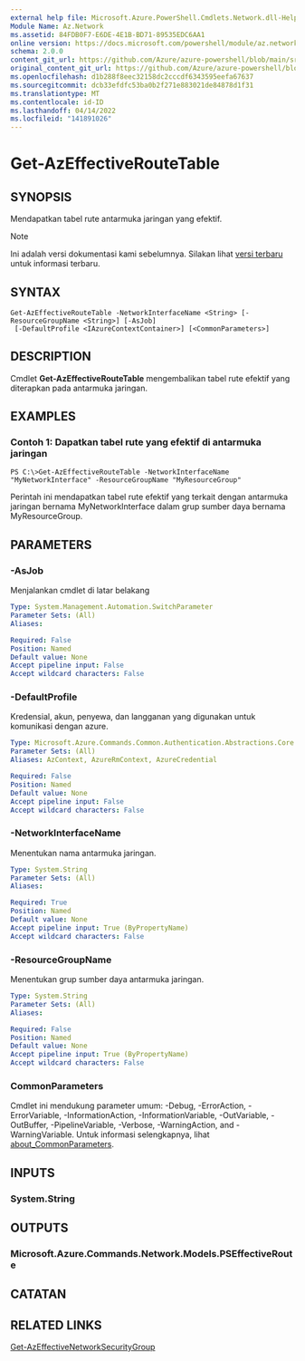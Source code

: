 ```yaml
---
external help file: Microsoft.Azure.PowerShell.Cmdlets.Network.dll-Help.xml
Module Name: Az.Network
ms.assetid: 84FDB0F7-E6DE-4E1B-BD71-89535EDC6AA1
online version: https://docs.microsoft.com/powershell/module/az.network/get-azeffectiveroutetable
schema: 2.0.0
content_git_url: https://github.com/Azure/azure-powershell/blob/main/src/Network/Network/help/Get-AzEffectiveRouteTable.md
original_content_git_url: https://github.com/Azure/azure-powershell/blob/main/src/Network/Network/help/Get-AzEffectiveRouteTable.md
ms.openlocfilehash: d1b288f8eec32158dc2cccdf6343595eefa67637
ms.sourcegitcommit: dcb33efdfc53ba0b2f271e883021de84878d1f31
ms.translationtype: MT
ms.contentlocale: id-ID
ms.lasthandoff: 04/14/2022
ms.locfileid: "141891026"
---
```

# Get-AzEffectiveRouteTable

## SYNOPSIS
Mendapatkan tabel rute antarmuka jaringan yang efektif.

> [!NOTE]
>Ini adalah versi dokumentasi kami sebelumnya. Silakan lihat [versi terbaru](/powershell/module/az.network/get-azeffectiveroutetable) untuk informasi terbaru.

## SYNTAX

```
Get-AzEffectiveRouteTable -NetworkInterfaceName <String> [-ResourceGroupName <String>] [-AsJob]
 [-DefaultProfile <IAzureContextContainer>] [<CommonParameters>]
```

## DESCRIPTION
Cmdlet **Get-AzEffectiveRouteTable** mengembalikan tabel rute efektif yang diterapkan pada antarmuka jaringan.

## EXAMPLES

### Contoh 1: Dapatkan tabel rute yang efektif di antarmuka jaringan
```
PS C:\>Get-AzEffectiveRouteTable -NetworkInterfaceName "MyNetworkInterface" -ResourceGroupName "MyResourceGroup"
```

Perintah ini mendapatkan tabel rute efektif yang terkait dengan antarmuka jaringan bernama MyNetworkInterface dalam grup sumber daya bernama MyResourceGroup.

## PARAMETERS

### -AsJob
Menjalankan cmdlet di latar belakang

```yaml
Type: System.Management.Automation.SwitchParameter
Parameter Sets: (All)
Aliases:

Required: False
Position: Named
Default value: None
Accept pipeline input: False
Accept wildcard characters: False
```

### -DefaultProfile
Kredensial, akun, penyewa, dan langganan yang digunakan untuk komunikasi dengan azure.

```yaml
Type: Microsoft.Azure.Commands.Common.Authentication.Abstractions.Core.IAzureContextContainer
Parameter Sets: (All)
Aliases: AzContext, AzureRmContext, AzureCredential

Required: False
Position: Named
Default value: None
Accept pipeline input: False
Accept wildcard characters: False
```

### -NetworkInterfaceName
Menentukan nama antarmuka jaringan.

```yaml
Type: System.String
Parameter Sets: (All)
Aliases:

Required: True
Position: Named
Default value: None
Accept pipeline input: True (ByPropertyName)
Accept wildcard characters: False
```

### -ResourceGroupName
Menentukan grup sumber daya antarmuka jaringan.

```yaml
Type: System.String
Parameter Sets: (All)
Aliases:

Required: False
Position: Named
Default value: None
Accept pipeline input: True (ByPropertyName)
Accept wildcard characters: False
```

### CommonParameters
Cmdlet ini mendukung parameter umum: -Debug, -ErrorAction, -ErrorVariable, -InformationAction, -InformationVariable, -OutVariable, -OutBuffer, -PipelineVariable, -Verbose, -WarningAction, and -WarningVariable. Untuk informasi selengkapnya, lihat [about_CommonParameters](http://go.microsoft.com/fwlink/?LinkID=113216).

## INPUTS

### System.String

## OUTPUTS

### Microsoft.Azure.Commands.Network.Models.PSEffectiveRoute

## CATATAN

## RELATED LINKS

[Get-AzEffectiveNetworkSecurityGroup](./Get-AzEffectiveNetworkSecurityGroup.md)


